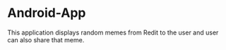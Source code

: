# Android-App
This application displays random memes from Redit to the user and user can also share   that meme.
